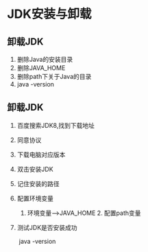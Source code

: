 # JDK安装与卸载

## 卸载JDK

1. 删除Java的安装目录
2. 删除JAVA_HOME
3. 删除path下关于Java的目录
4. java -version

## 卸载JDK

1. 百度搜索JDK8,找到下载地址
2. 同意协议
3. 下载电脑对应版本
4. 双击安装JDK
5. 记住安装的路径
6. 配置环境变量
   	1. 环境变量-->JAVA_HOME
    	2. 配置path变量

7. 测试JDK是否安装成功                                                                                                                                                                                                                         

   ​	java -version